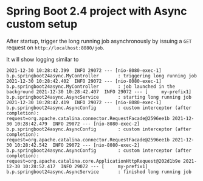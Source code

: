 # Spring Boot 2.4 project with Async custom setup

After startup, trigger the long running job asynchronously by issuing a ```GET``` request
on ```http://localhost:8080/job```.

It will show logging similar to

`
2021-12-30 10:28:42.399  INFO 29072 --- [nio-8080-exec-1] b.p.springboot24async.MyController       : triggering long running job
2021-12-30 10:28:42.402  INFO 29072 --- [nio-8080-exec-1] b.p.springboot24async.MyController       : job launched in the background
2021-12-30 10:28:42.407  INFO 29072 --- [     my-prefix1] b.p.springboot24async.AsyncService       : starting long running job
2021-12-30 10:28:42.419  INFO 29072 --- [nio-8080-exec-1] b.p.springboot24async.AsyncConfig        : custom interceptor (after completion): request=org.apache.catalina.connector.RequestFacade@2596ee1b
2021-12-30 10:28:42.479  INFO 29072 --- [nio-8080-exec-2] b.p.springboot24async.AsyncConfig        : custom interceptor (after completion): request=org.apache.catalina.connector.RequestFacade@2596ee1b
2021-12-30 10:28:42.542  INFO 29072 --- [nio-8080-exec-2] b.p.springboot24async.AsyncConfig        : custom interceptor (after completion): request=org.apache.catalina.core.ApplicationHttpRequest@202d1b9e
2021-12-30 10:28:52.417  INFO 29072 --- [     my-prefix1] b.p.springboot24async.AsyncService       : finished long running job
`